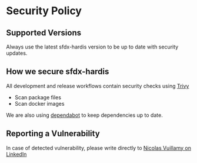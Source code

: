 # Security Policy

## Supported Versions

Always use the latest sfdx-hardis version to be up to date with security updates.

## How we secure sfdx-hardis

All development and release workflows contain security checks using [Trivy](https://trivy.dev/latest/)

- Scan package files
- Scan docker images

We are also using [dependabot](https://github.com/dependabot) to keep dependencies up to date.

## Reporting a Vulnerability

In case of detected vulnerability, please write directly to [Nicolas Vuillamy on LinkedIn](https://www.linkedin.com/in/nicolas-vuillamy/)
